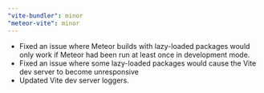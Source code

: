 ```yaml
---
"vite-bundler": minor
"meteor-vite": minor
---
```


- Fixed an issue where Meteor builds with lazy-loaded packages would only work if Meteor had been run at least once in development mode.
- Fixed an issue where some lazy-loaded packages would cause the Vite dev server to become unresponsive
- Updated Vite dev server loggers.